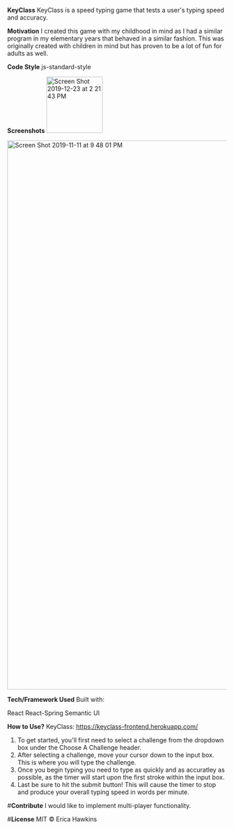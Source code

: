 **KeyClass**
KeyClass is a speed typing game that tests a user's typing speed and accuracy. 

**Motivation**
I created this game with my childhood in mind as I had a similar program in my elementary years that behaved in a similar fashion. This was originally created with children in mind but has proven to be a lot of fun for adults as well. 

**Code Style**
js-standard-style

**Screenshots**
<img width="129" alt="Screen Shot 2019-12-23 at 2 21 43 PM" src="https://user-images.githubusercontent.com/46728814/74277641-8325d700-4cdd-11ea-8f64-ff70e4e3050c.png">

<img width="1257" alt="Screen Shot 2019-11-11 at 9 48 01 PM" src="https://user-images.githubusercontent.com/46728814/74277668-8de06c00-4cdd-11ea-9493-5fc044499205.png">

**Tech/Framework Used**
Built with: 

React 
React-Spring 
Semantic UI 

**How to Use?**
KeyClass: https://keyclass-frontend.herokuapp.com/
1. To get started, you'll first need to select a challenge from the dropdown box under the Choose A Challenge header. 
2. After selecting a challenge, move your cursor down to the input box. This is where you will type the challenge. 
3. Once you begin typing you need to type as quickly and as accuratley as possible, as the timer will start upon the first stroke within the input box. 
4. Last be sure to hit the submit button! This will cause the timer to stop and produce your overall typing speed in words per minute. 

#**Contribute**
I would like to implement multi-player functionality. 

#**License**
MIT © Erica Hawkins 
